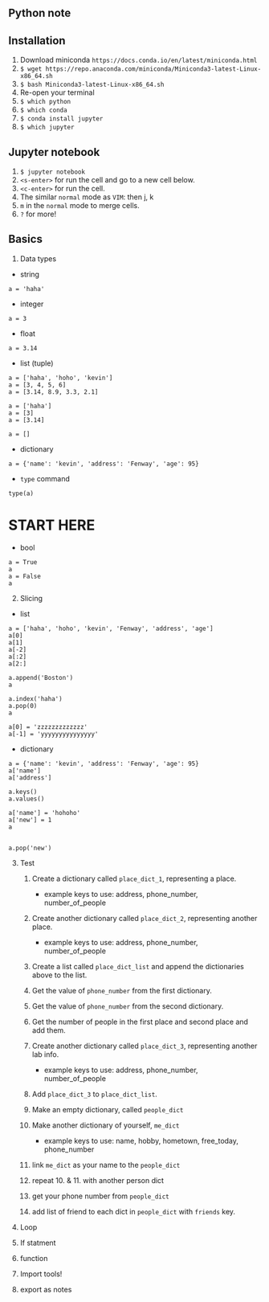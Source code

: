 Python note
-----------

## Installation

1. Download miniconda `https://docs.conda.io/en/latest/miniconda.html`
2. `$ wget https://repo.anaconda.com/miniconda/Miniconda3-latest-Linux-x86_64.sh`
3. `$ bash Miniconda3-latest-Linux-x86_64.sh`
4. Re-open your terminal
5. `$ which python`
6. `$ which conda`
7. `$ conda install jupyter`
8. `$ which jupyter`


## Jupyter notebook
1. `$ jupyter notebook`
2. `<s-enter>` for run the cell and go to a new cell below.
3. `<c-enter>` for run the cell.
4. The similar `normal` mode as `VIM`: <esc> then j, k 
5. `m` in the `normal` mode to merge cells.
6. `?` for more!


## Basics

1. Data types
- string
```
a = 'haha'
```
- integer
```
a = 3
```
- float
```
a = 3.14
```
- list (tuple)
```
a = ['haha', 'hoho', 'kevin']
a = [3, 4, 5, 6]
a = [3.14, 8.9, 3.3, 2.1]

a = ['haha']
a = [3]
a = [3.14]

a = []
```
- dictionary
```
a = {'name': 'kevin', 'address': 'Fenway', 'age': 95}
```

- `type` command
```
type(a)
```

# START HERE
- bool
```
a = True
a
a = False
a
```

2. Slicing
- list
```
a = ['haha', 'hoho', 'kevin', 'Fenway', 'address', 'age']
a[0]
a[1]
a[-2]
a[:2]
a[2:]

a.append('Boston')
a

a.index('haha')
a.pop(0)
a

a[0] = 'zzzzzzzzzzzzz'
a[-1] = 'yyyyyyyyyyyyyyy'
```
- dictionary
```
a = {'name': 'kevin', 'address': 'Fenway', 'age': 95}
a['name']
a['address']

a.keys()
a.values()

a['name'] = 'hohoho'
a['new'] = 1
a


a.pop('new')
```

3. Test
    1. Create a dictionary called `place_dict_1`, representing a place.
        - example keys to use: address, phone_number, number_of_people
    2. Create another dictionary called `place_dict_2`, representing another place.
        - example keys to use: address, phone_number, number_of_people
    3. Create a list called `place_dict_list` and append the dictionaries above to the list.
    4. Get the value of `phone_number` from the first dictionary.
    5. Get the value of `phone_number` from the second dictionary.
    6. Get the number of people in the first place and second place and add them.
    7. Create another dictionary called `place_dict_3`, representing another lab info.
        - example keys to use: address, phone_number, number_of_people
    8. Add `place_dict_3` to `place_dict_list`.


    9. Make an empty dictionary, called `people_dict`
    10. Make another dictionary of yourself, `me_dict`
        - example keys to use: name, hobby, hometown, free_today, phone_number
    11. link `me_dict` as your name to the `people_dict`
    12. repeat 10. & 11. with another person dict
    13. get your phone number from `people_dict`
    14. add list of friend to each dict in `people_dict` with `friends` key.


3. Loop

4. If statment

5. function
6. Import tools!
7. export as notes



